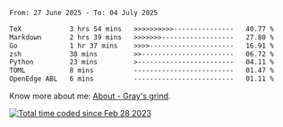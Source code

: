 <!--START_SECTION:waka-->

```txt
From: 27 June 2025 - To: 04 July 2025

TeX            3 hrs 54 mins   >>>>>>>>>>---------------   40.77 %
Markdown       2 hrs 39 mins   >>>>>>>------------------   27.80 %
Go             1 hr 37 mins    >>>>---------------------   16.91 %
zsh            38 mins         >>-----------------------   06.72 %
Python         23 mins         >------------------------   04.11 %
TOML           8 mins          -------------------------   01.47 %
OpenEdge ABL   6 mins          -------------------------   01.11 %
```

<!--END_SECTION:waka-->

<!-- [![grayxu's github stats](https://github-readme-stats.vercel.app/api?username=grayxu&count_private=true&show_icons=true)](https://github.com/grayxu) -->

Know more about me: [About - Gray's grind](https://www.grayxu.cn/).
<p align="left">
  <a href="https://wakatime.com/@c69eb31e-43a1-463f-8968-c3449e386f57"><img src="https://wakatime.com/badge/user/c69eb31e-43a1-463f-8968-c3449e386f57.svg" title="Total time coded since Feb 28 2023" /></a>
</p>

